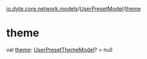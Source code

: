 [io.dyte.core.network.models](../index.md)/[UserPresetModel](index.md)/[theme](theme.md)

# theme


val [theme](theme.md): [UserPresetThemeModel](../-user-preset-theme-model/index.md)? = null
